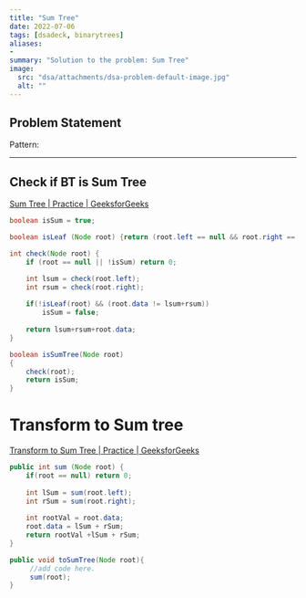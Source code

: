 ```yaml
---
title: "Sum Tree"
date: 2022-07-06
tags: [dsadeck, binarytrees]
aliases:
- 
summary: "Solution to the problem: Sum Tree"
image:
  src: "dsa/attachments/dsa-problem-default-image.jpg"
  alt: ""
---
```


## Problem Statement


Pattern: 

---

## Check if BT is Sum Tree
[Sum Tree | Practice | GeeksforGeeks](https://practice.geeksforgeeks.org/problems/sum-tree/1#)
``` java
boolean isSum = true;

boolean isLeaf (Node root) {return (root.left == null && root.right == null);}

int check(Node root) {
	if (root == null || !isSum) return 0;

	int lsum = check(root.left);
	int rsum = check(root.right);
	
	if(!isLeaf(root) && (root.data != lsum+rsum)) 
		isSum = false;
	
	return lsum+rsum+root.data;
}

boolean isSumTree(Node root)
{
	check(root);
	return isSum;
}
```


# Transform to Sum tree
[Transform to Sum Tree | Practice | GeeksforGeeks](https://practice.geeksforgeeks.org/problems/transform-to-sum-tree/1)
``` java
public int sum (Node root) {
	if(root == null) return 0;
	
	int lSum = sum(root.left);
	int rSum = sum(root.right);
	
	int rootVal = root.data;
	root.data = lSum + rSum;
	return rootVal +lSum + rSum;
}

public void toSumTree(Node root){
	 //add code here.
	 sum(root);
}
```
